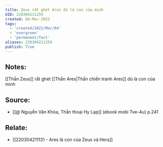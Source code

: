 ```yaml
---
title: Zeus rất ghét Ares dù là con của mình
UID: 220304211259
created: 04-Mar-2022
tags:
  - 'created/2022/Mar/04'
  - 'evergreen'
  - 'permanent/fact'
aliases: 220304211259
publish: True
---
```

## Notes:
[[Thần Zeus]] rất ghét [[Thần Ares|Thần chiến tranh Ares]] dù là con của mình

## Source:
- [[@ Nguyễn Văn Khỏa, Thần thoại Hy Lạp]] (ebook mobi Tve-4u) p.241

## Relate:
- [[220304211131 - Ares là con của Zeus và Hera]]